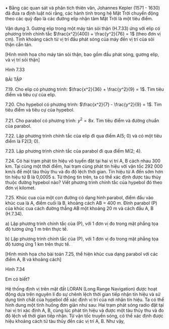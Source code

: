 • Bằng các quan sát và phân tích thiên văn, Johannes Kepler (1571 - 1630) đã đưa ra định luật nói rằng, các hành tinh trong hệ Mặt Trời chuyển động theo các quỹ đạo là các đường elip nhận tâm Mặt Trời là một tiêu điểm.

Vận dụng 3. Gương elip trong một máy tán sỏi thận (H.7.33) ứng với elip có phương trình chính tắc $\frac{x^2}{400} + \frac{y^2}{76} = 1$ (theo đơn vị cm).
Tính khoảng cách từ vị trí đầu phát sóng của máy đến vị trí của sỏi thận cần tán.

[Hình minh họa cho máy tán sỏi thận, bao gồm đầu phát sóng, gương elip, và vị trí sỏi thận]

Hình 7.33

BÀI TẬP

7.19. Cho elip có phương trình: $\frac{x^2}{36} + \frac{y^2}{9} = 1$. Tìm tiêu điểm và tiêu cự của elip.

7.20. Cho hypebol có phương trình: $\frac{x^2}{7} - \frac{y^2}{9} = 1$. Tìm tiêu điểm và tiêu cự của hypebol.

7.21. Cho parabol có phương trình: $y^2 = 8x$. Tìm tiêu điểm và đường chuẩn của parabol.

7.22. Lập phương trình chính tắc của elip đi qua điểm A(5; 0) và có một tiêu điểm là F2(3; 0).

7.23. Lập phương trình chính tắc của parabol đi qua điểm M(2; 4).

7.24. Có hai trạm phát tín hiệu vô tuyến đặt tại hai vị trí A, B cách nhau 300 km. Tại cùng một thời điểm, hai trạm cùng phát tín hiệu với vận tốc 292 000 km/s để một tàu thủy thu và đo độ lệch thời gian. Tín hiệu từ A đến sớm hơn tín hiệu từ B là 0,0005 s. Từ thông tin trên, ta có thể xác định được tàu thủy thuộc đường hypebol nào? Viết phương trình chính tắc của hypebol đó theo đơn vị kilomet.

7.25. Khúc cua của một con đường có dạng hình parabol, điểm đầu vào khúc cua là A, điểm cuối là B, khoảng cách AB = 400 m. Đỉnh parabol (P) của khúc cua cách đường thẳng AB một khoảng 20 m và cách đầu A, B (H.7.34).

a) Lập phương trình chính tắc của (P), với 1 đơn vị đo trong mặt phẳng tọa độ tương ứng 1 m trên thực tế.

b) Lập phương trình chính tắc của (P), với 1 đơn vị đo trong mặt phẳng tọa độ tương ứng 1 km trên thực tế.

[Hình minh họa cho bài toán 7.25, thể hiện khúc cua dạng parabol với các điểm A, B và khoảng cách]

Hình 7.34

Em có biết?

Hệ thống định vị trên mặt đất LORAN (Long Range Navigation) được hoạt động dựa trên nguyên lí đo sự chênh lệch thời gian tiếp nhận tín hiệu và sử dụng tính chất của hypebol để xác định vị trí của nơi nhận tín hiệu. Ta có thể hình dung một tình huống đơn giản như sau: Hai trạm phát sóng radio đặt tại hai vị trí xác định A, B, cùng lúc phát tín hiệu và được một tàu thủy thu và đo độ lệch về thời gian tiếp nhận. Từ vận tốc truyền sóng, có thể xác định được hiệu khoảng cách từ tàu thủy đến các vị trí A, B. Như vậy,